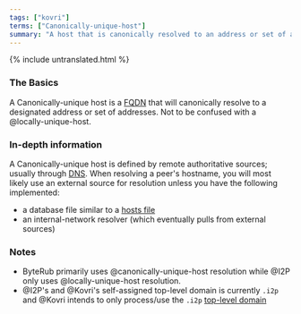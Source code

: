 ```yaml
---
tags: ["kovri"]
terms: ["Canonically-unique-host"]
summary: "A host that is canonically resolved to an address or set of addresses"
---
```


{% include untranslated.html %}
### The Basics

A Canonically-unique host is a [FQDN](https://en.wikipedia.org/wiki/FQDN) that will canonically resolve to a designated address or set of addresses. Not to be confused with a @locally-unique-host.

### In-depth information

A Canonically-unique host is defined by remote authoritative sources; usually through [DNS](https://en.wikipedia.org/wiki/DNS). When resolving a peer's hostname, you will most likely use an external source for resolution unless you have the following implemented:

- a database file similar to a [hosts file](https://en.wikipedia.org/wiki/Hosts_(file))
- an internal-network resolver (which eventually pulls from external sources)

### Notes

- ByteRub primarily uses @canonically-unique-host resolution while @I2P only uses @locally-unique-host resolution.
- @I2P's and @Kovri's self-assigned top-level domain is currently `.i2p` and @Kovri intends to only process/use the `.i2p` [top-level domain](https://en.wikipedia.org/wiki/Top_level_domain)
